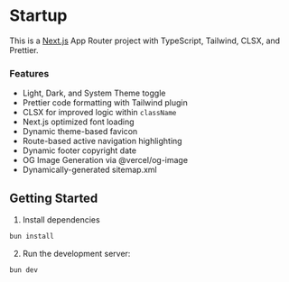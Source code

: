 # Startup

This is a [Next.js](https://nextjs.org/) App Router project with TypeScript, Tailwind, CLSX, and Prettier.

### Features

- Light, Dark, and System Theme toggle
- Prettier code formatting with Tailwind plugin
- CLSX for improved logic within `className`
- Next.js optimized font loading
- Dynamic theme-based favicon
- Route-based active navigation highlighting
- Dynamic footer copyright date
- OG Image Generation via @vercel/og-image
- Dynamically-generated sitemap.xml

## Getting Started

1. Install dependencies

```bash
bun install
```

2. Run the development server:

```bash
bun dev
```

